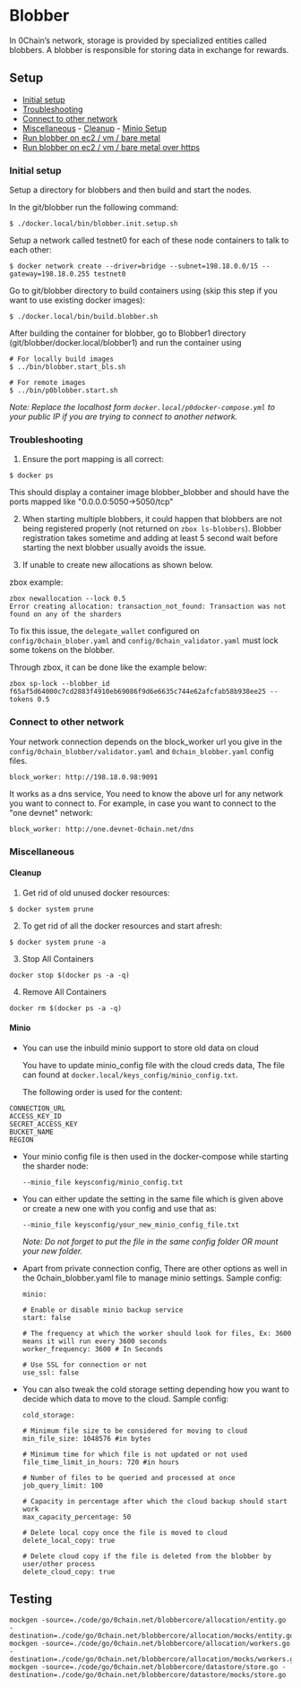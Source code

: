 # Blobber

In 0Chain’s network, storage is provided by specialized entities called blobbers. A blobber is responsible for storing data in exchange for rewards. 



## Setup

- [Initial setup](#initial-setup)
- [Troubleshooting](#troubleshooting)
- [Connect to other network](#connect-to-other-network)
- [Miscellaneous](#miscellaneous) - [Cleanup](#cleanup) - [Minio Setup](#minio)
- [Run blobber on ec2 / vm / bare metal](https://github.com/0chain/blobber/blob/master/docker.aws/README.md)
- [Run blobber on ec2 / vm / bare metal over https](https://github.com/0chain/blobber/blob/master/https/README.md)


### Initial setup

Setup a directory for blobbers and then build and start the nodes.

In the git/blobber run the following command:
```
$ ./docker.local/bin/blobber.init.setup.sh
```

Setup a network called testnet0 for each of these node containers to talk to each other:
 ```
$ docker network create --driver=bridge --subnet=198.18.0.0/15 --gateway=198.18.0.255 testnet0
```

Go to git/blobber directory to build containers using (skip this step if you want to use existing docker images):
```
$ ./docker.local/bin/build.blobber.sh

```

After building the container for blobber, go to Blobber1 directory (git/blobber/docker.local/blobber1) and run the container using
```
# For locally build images
$ ../bin/blobber.start_bls.sh

# For remote images
$ ../bin/p0blobber.start.sh
```

_Note: Replace the localhost form `docker.local/p0docker-compose.yml` to your public IP if you are trying to connect to another network._


### Troubleshooting

1. Ensure the port mapping is all correct:
```
$ docker ps
```
  This should display a container image blobber_blobber and should have the ports mapped like "0.0.0.0:5050->5050/tcp"

2. When starting multiple blobbers, it could happen that blobbers are not being registered properly (not returned on `zbox ls-blobbers`).  Blobber registration takes sometime and adding at least 5 second wait before starting the next blobber usually avoids the issue.

3. If unable to create new allocations as shown below.

  zbox example:
```
zbox newallocation --lock 0.5
Error creating allocation: transaction_not_found: Transaction was not found on any of the sharders
```

  To fix this issue, the `delegate_wallet` configured on `config/0chain_blober.yaml` and `config/0chain_validator.yaml` must lock some tokens on the blobber. 

  Through zbox, it can be done like the example below:
```
zbox sp-lock --blobber_id f65af5d64000c7cd2883f4910eb69086f9d6e6635c744e62afcfab58b938ee25 --tokens 0.5
```


### Connect to other network

Your network connection depends on the block_worker url you give in the `config/0chain_blobber/validator.yaml` and `0chain_blobber.yaml` config files.
```
block_worker: http://198.18.0.98:9091
```

It works as a dns service, You need to know the above url for any network you want to connect to. For example, in case you want to connect to the "one devnet" network:
```
block_worker: http://one.devnet-0chain.net/dns
```


### Miscellaneous

#### Cleanup

1. Get rid of old unused docker resources:
```
$ docker system prune
```

2. To get rid of all the docker resources and start afresh:
```
$ docker system prune -a
```

3. Stop All Containers
```
docker stop $(docker ps -a -q)
```

4. Remove All Containers
```
docker rm $(docker ps -a -q)
```

#### Minio

- You can use the inbuild minio support to store old data on cloud

  You have to update minio_config file with the cloud creds data, The file can found at `docker.local/keys_config/minio_config.txt`.

  The following order is used for the content:
```
CONNECTION_URL
ACCESS_KEY_ID
SECRET_ACCESS_KEY
BUCKET_NAME
REGION
```

- Your minio config file is then used in the docker-compose while starting the sharder node:
  ```
  --minio_file keysconfig/minio_config.txt
  ```

- You can either update the setting in the same file which is given above or create a new one with you config and use that as:
  ```
  --minio_file keysconfig/your_new_minio_config_file.txt
  ```
  _Note: Do not forget to put the file in the same config folder OR mount your new folder._

- Apart from private connection config, There are other options as well in the 0chain_blobber.yaml file to manage minio settings. Sample config:
  ```
  minio:

  # Enable or disable minio backup service
  start: false

  # The frequency at which the worker should look for files, Ex: 3600 means it will run every 3600 seconds
  worker_frequency: 3600 # In Seconds

  # Use SSL for connection or not
  use_ssl: false
  ```

- You can also tweak the cold storage setting depending how you want to decide which data to move to the cloud. Sample config:
  ```
  cold_storage:

  # Minimum file size to be considered for moving to cloud
  min_file_size: 1048576 #in bytes

  # Minimum time for which file is not updated or not used
  file_time_limit_in_hours: 720 #in hours

  # Number of files to be queried and processed at once
  job_query_limit: 100

  # Capacity in percentage after which the cloud backup should start work
  max_capacity_percentage: 50

  # Delete local copy once the file is moved to cloud
  delete_local_copy: true

  # Delete cloud copy if the file is deleted from the blobber by user/other process
  delete_cloud_copy: true
  ```



## Testing

```
mockgen -source=./code/go/0chain.net/blobbercore/allocation/entity.go -destination=./code/go/0chain.net/blobbercore/allocation/mocks/entity.go
mockgen -source=./code/go/0chain.net/blobbercore/allocation/workers.go -destination=./code/go/0chain.net/blobbercore/allocation/mocks/workers.go
mockgen -source=./code/go/0chain.net/blobbercore/datastore/store.go -destination=./code/go/0chain.net/blobbercore/datastore/mocks/store.go
```
